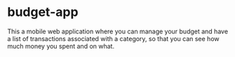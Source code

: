 # budget-app
This a mobile web application where you can manage your budget and have a list of transactions associated with a category, so that you can see how much money you spent and on what.
